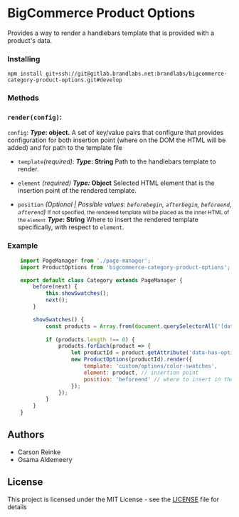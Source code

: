 
# BigCommerce Product Options

Provides a way to render a handlebars template that is provided with a product's data.

### Installing

`npm install git+ssh://git@gitlab.brandlabs.net:brandlabs/bigcommerce-category-product-options.git#develop`

### Methods

### `render(config)`:
`config`:
***Type*: object.**
A set of key/value pairs that configure that provides configuration for both insertion point (where on the DOM the HTML will be added) and for path to the template file

  - `template`*(required)*:
  ***Type*: String**
  Path to the handlebars template to render.
      
 - `element` *(required)*
  ***Type:* Object**
  Selected HTML element that is the insertion point of the rendered template. 
  
 - `position` *(Optional | Possible values: `beforebegin`, `afterbegin`, `beforeend`, `afterend`)*
  <small>If not specified, the rendered template will be placed as the inner HTML of the `element`</small>
  ***Type*: String**
  Where to insert the rendered template specifically, with respect to `element`.
  
### Example

```javascript
    import PageManager from './page-manager';
    import ProductOptions from 'bigcommerce-category-product-options';

    export default class Category extends PageManager {
        before(next) {
            this.showSwatches();
            next();
        }

        showSwatches() {
            const products = Array.from(document.querySelectorAll('[data-has-options]'));
            
            if (products.length !== 0) {
                products.forEach(product => {
                    let productId = product.getAttribute('data-has-options');
                    new ProductOptions(productId).render({
                        template: 'custom/options/color-swatches',
                        element: product, // insertion point
                        position: 'beforeend' // where to insert in the insertion point (optional).
                    });
                });
            }
        }
    }
```

## Authors
* Carson Reinke
* Osama Aldemeery

## License

This project is licensed under the MIT License - see the [LICENSE](LICENSE) file for details